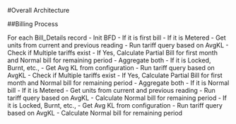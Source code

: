 #Overall Architecture

##Billing Process

For each Bill_Details record
	- Init BFD
	- If it is first bill
		- If it is Metered
			- Get units from current and previous reading
			- Run tariff query based on AvgKL
			- Check if Multiple tariffs exist
			- If Yes, Calculate Partial Bill for first month and Normal bill for remaining period
			- Aggregate both
		- If it is Locked, Burnt, etc.,
			- Get Avg KL from configuration
			- Run tariff query based on AvgKL
			- Check if Multiple tariffs exist
			- If Yes, Calculate Partial Bill for first month and Normal bill for remaining period
			- Aggregate both
	- If it is Normal bill
		- If it is Metered
			- Get units from current and previous reading
			- Run tariff query based on AvgKL
			- Calculate Normal bill for remaining period
		- If it is Locked, Burnt, etc.,
			- Get Avg KL from configuration
			- Run tariff query based on AvgKL
			- Calculate Normal bill for remaining period

